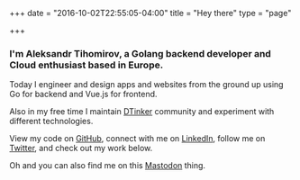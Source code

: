 +++
date = "2016-10-02T22:55:05-04:00"
title = "Hey there"
type = "page"

+++
### I'm **Aleksandr Tihomirov**, a **Golang backend developer** and **Cloud enthusiast** based in Europe.

Today I engineer and design apps and websites from the ground up using Go for backend and Vue.js for frontend.

Also in my free time I maintain [DTinker](https://discord.gg/EDwd5wr) community and experiment with different technologies.

View my code on [GitHub](https://github.com/zet4), connect with me on [LinkedIn](https://linkedin.com/in/aleksandrtihomirov), follow me on [Twitter](https://twitter.com/ZetaFoxgirl), and check out my work below.

Oh and you can also find me on this [Mastodon](https://mstdn.io/@zeta) thing.